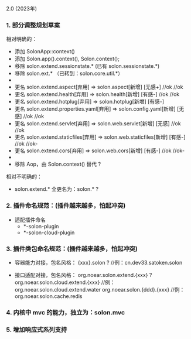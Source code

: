 2.0 (2023年)


### 1. 部分调整规划草案

相对明确的：

* 添加 SolonApp::context() 
* 添加 Solon.app().context(), Solon.context();
* 移除 solon.extend.sessionstate.* (已有 solon.sessionstate.*) 
* 移除 solon.ext.* （已转到：solon.core.util.*）
* 
* 更名 solon.extend.aspect[弃用]          => solon.aspect[新增]          [无感+] //ok //ok
* 更名 solon.extend.health[弃用]          => solon.health[新增]          [有感-] //ok //ok
* 更名 solon.extend.hotplug[弃用]         => solon.hotplug[新增]         [有感-]
* 更名 solon.extend.properties.yaml[弃用] => solon.config.yaml[新增]     [无感]  //ok //ok
* 更名 solon.extend.servlet[弃用]         => solon.web.servlet[新增]     [无感]  //ok //ok
* 更名 solon.extend.staticfiles[弃用]     => solon.web.staticfiles[新增] [有感-] //ok //ok-
* 更名 solon.extend.cors[弃用]            => solon.web.cors[新增]        [有感-] //ok //ok-
* 
* 移除 Aop，由 Solon.context() 替代 ?

相对不明确的：

* solon.extend.* 全更名为：solon.* ?



### 2. 插件命名规范：(插件越来越多，怕起冲突)

* 适配插件命名
  * *-solon-plugin
  * *-solon-cloud-plugin

### 3. 插件类包命名规范：(插件越来越多，怕起冲突)

* 容器能力对接，包名风格：
{xxx}.solon ?                      //例：cn.dev33.satoken.solon

* 接口适配对接，包名风格：
org.noear.solon.extend.{xxx} ?
org.noear.solon.cloud.extend.{xxx}  //例：org.noear.solon.cloud.extend.water
org.noear.solon.{ddd}.{xxx}         //例：org.noear.solon.cache.redis


### 4. 内核中 mvc 的能力，独立为：solon.mvc


### 5. 增加响应式系列支持
